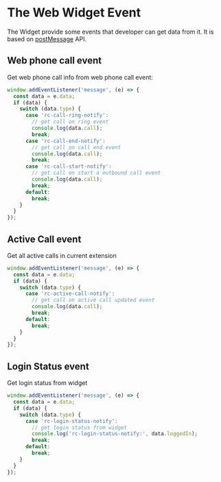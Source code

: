 # The Web Widget Event

The Widget provide some events that developer can get data from it. It is based on [postMessage](https://developer.mozilla.org/en-US/docs/Web/API/Window/postMessage) API.

## Web phone call event

Get web phone call info from web phone call event:

```js
window.addEventListener('message', (e) => {
  const data = e.data;
  if (data) {
    switch (data.type) {
      case 'rc-call-ring-notify':
        // get call on ring event
        console.log(data.call);
        break;
      case 'rc-call-end-notify':
        // get call on call end event
        console.log(data.call);
        break;
      case 'rc-call-start-notify':
        // get call on start a outbound call event
        console.log(data.call);
        break;
      default:
        break;
    }
  }
});
```

## Active Call event

Get all active calls in current extension

```js
window.addEventListener('message', (e) => {
  const data = e.data;
  if (data) {
    switch (data.type) {
      case 'rc-active-call-notify':
        // get call on active call updated event
        console.log(data.call);
        break;
      default:
        break;
    }
  }
});
```

## Login Status event

Get login status from widget

```js
window.addEventListener('message', (e) => {
  const data = e.data;
  if (data) {
    switch (data.type) {
      case 'rc-login-status-notify':
        // get login status from widget
        console.log('rc-login-status-notify:', data.loggedIn);
        break;
      default:
        break;
    }
  }
});
```
